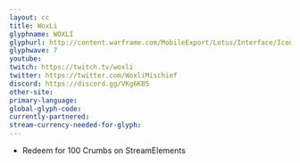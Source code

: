 ```yaml
---
layout: cc
title: WoxLi
glyphname: WOXLI
glyphurl: http://content.warframe.com/MobileExport/Lotus/Interface/Icons/Player/ContentCreators/Woxli.png
glyphwave: 7
youtube: 
twitch: https://twitch.tv/woxli
twitter: https://twitter.com/WoxliMischief
discord: https://discord.gg/VKg6KB5
other-site: 
primary-language: 
global-glyph-code: 
currently-partnered: 
stream-currency-needed-for-glyph: 
---
```

* Redeem for 100 Crumbs on StreamElements
